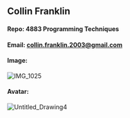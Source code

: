 ## Collin Franklin

#### Repo: 4883 Programming Techniques

#### Email: collin.franklin.2003@gmail.com

#### Image:

![IMG_1025](https://github.com/user-attachments/assets/f6048416-0b6c-4b3c-9085-6210db366c22)

#### Avatar:

![Untitled_Drawing4](https://github.com/user-attachments/assets/10c65a13-be46-4342-823f-d29022b24b18)
